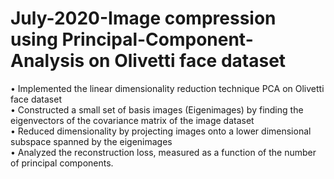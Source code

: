 # July-2020-Image compression using Principal-Component-Analysis on Olivetti face dataset
• Implemented the linear dimensionality reduction technique PCA on Olivetti face dataset\
• Constructed a small set of basis images (Eigenimages) by finding the eigenvectors of the covariance matrix of the image dataset\
• Reduced dimensionality by projecting images onto a lower dimensional subspace spanned by the eigenimages\
• Analyzed the reconstruction loss, measured as a function of the number of principal components.
